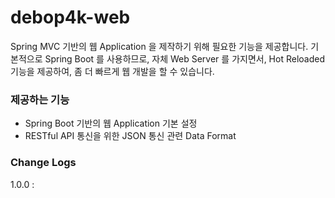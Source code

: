 # debop4k-web

Spring MVC 기반의 웹 Application 을 제작하기 위해 필요한 기능을 제공합니다.
기본적으로 Spring Boot 를 사용하므로, 자체 Web Server 를 가지면서, Hot Reloaded 기능을 제공하여, 
좀 더 빠르게 웹 개발을 할 수 있습니다.


### 제공하는 기능 

* Spring Boot 기반의 웹 Application 기본 설정
* RESTful API 통신을 위한 JSON 통신 관련 Data Format

### Change Logs

1.0.0 : 

